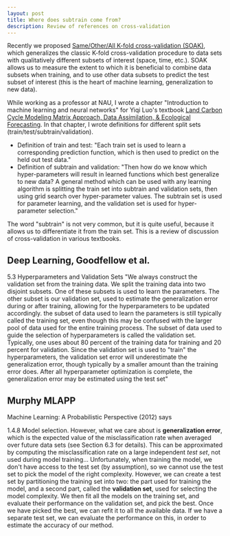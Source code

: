 ```yaml
---
layout: post
title: Where does subtrain come from?
description: Review of references on cross-validation
---
```


Recently we proposed [Same/Other/All K-fold cross-validation
(SOAK)](https://arxiv.org/abs/2410.08643), which generalizes the
classic K-fold cross-validation procedure to data sets with
qualitatively different subsets of interest (space, time, etc.).  SOAK
allows us to measure the extent to which it is beneficial to combine
data subsets when training, and to use other data subsets to predict
the test subset of interest (this is the heart of machine learning,
generalization to new data).

While working as a professor at NAU, I wrote a chapter "Introduction
to machine learning and neural networks" for Yiqi Luo's textbook [Land
Carbon Cycle Modeling Matrix Approach, Data Assimilation, & Ecological
Forecasting](https://www.taylorfrancis.com/books/oa-edit/10.1201/9780429155659/land-carbon-cycle-modeling-yiqi-luo-benjamin-smith).
In that chapter, I wrote definitions for different split sets (train/test/subtrain/validation).

* Definition of train and test: "Each train set is used to learn a corresponding prediction function, which is then used to predict on the held out test data."
* Definition of subtrain and validation: "Then how do we know which hyper-parameters will result in learned functions which best generalize to new data? A general method which can be used with any learning algorithm is splitting the train set into subtrain and validation sets, then using grid search over hyper-parameter values. The subtrain set is used for parameter learning, and the validation set is used for hyper-parameter selection."

The word "subtrain" is not very common, but it is quite useful, because it allows us to differentiate it from the train set.
This is a review of discussion of cross-validation in various textbooks.

## Deep Learning, Goodfellow et al.

5.3 Hyperparameters and Validation Sets
"We always construct the validation set from the training data.
We split the training data into two disjoint subsets.
One of these subsets is used to learn the parameters.
The other subset is our validation set, used to estimate the generalization error during or after training, allowing for the hyperparameters to be updated accordingly. the subset of data used to learn the parameters is still typically called the training set, even though this may be confused with the larger pool of data used for the entire training process. The subset of data used to guide the selection of hyperparameters is called the validation set.
Typically, one uses about 80 percent of the training data for training and 20 percent for validation.
Since the validation set is used to "train" the hyperparameters, the validation set error will underestimate the generalization error, though typically by a smaller amount than the training error does.
After all hyperparameter optimization is complete, the generalization error may be estimated using the test set"

## Murphy MLAPP

Machine Learning: A Probabilistic Perspective (2012) says

1.4.8 Model selection.
However, what we care about is **generalization error**, which is the expected value of the misclassification rate when averaged over future data sets (see Section 6.3 for details).
This can be approximated by computing the misclassification rate on a large independent *test set*, not used during model training...
Unfortunately, when training the model, we don't have access to the test set (by assumption), so we cannot use the test set to pick the model of the right complexity.
However, we can create a test set by partitioning the training set into two: the part used for training the model, and a second part, called the **validation set**, used for selecting the model complexity.
We then fit all the models on the training set, and evaluate their performance on the validation set, and pick the best.
Once we have picked the best, we can refit it to all the available data.
If we have a separate test set, we can evaluate the performance on this, in order to estimate the accuracy of our method.
